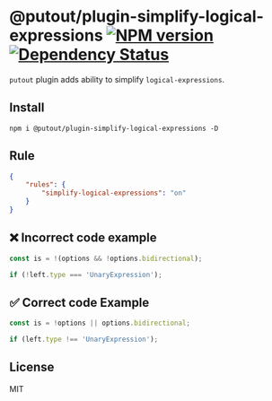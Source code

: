 # @putout/plugin-simplify-logical-expressions [![NPM version][NPMIMGURL]][NPMURL] [![Dependency Status][DependencyStatusIMGURL]][DependencyStatusURL]

[NPMIMGURL]:                https://img.shields.io/npm/v/@putout/plugin-simplify-logical-expressions.svg?style=flat&longCache=true
[NPMURL]:                   https://npmjs.org/package/@putout/plugin-simplify-logical-expressions "npm"

[DependencyStatusURL]:      https://david-dm.org/coderaiser/putout?path=packages/plugin-simplify-logical-expressions
[DependencyStatusIMGURL]:   https://david-dm.org/coderaiser/putout.svg?path=packages/plugin-simplify-logical-expressions

`putout` plugin adds ability to simplify `logical-expressions`.

## Install

```
npm i @putout/plugin-simplify-logical-expressions -D
```

## Rule

```json
{
    "rules": {
        "simplify-logical-expressions": "on"
    }
}
```

## ❌ Incorrect code example

```js
const is = !(options && !options.bidirectional);

if (!left.type === 'UnaryExpression');
```

## ✅ Correct code Example

```js
const is = !options || options.bidirectional;

if (left.type !== 'UnaryExpression');
```

## License

MIT

